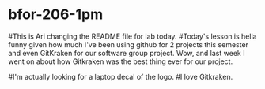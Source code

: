 # bfor-206-1pm
#This is Ari changing the README file for lab today.
#Today's lesson is hella funny given how much I've been using github for 2 projects this semester and even GitKraken for our software group project. Wow, and last week I went on about how Gitkraken was the best thing ever for our project.

#I'm actually looking for a laptop decal of the logo.
#I love Gitkraken.
